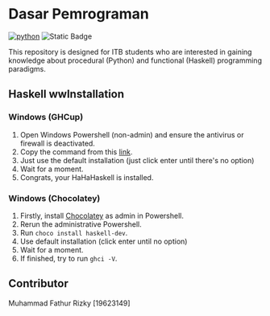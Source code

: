 # Dasar Pemrograman

[![python](https://img.shields.io/badge/Python-3.9-3776AB.svg?style=flat&logo=python&logoColor=white)](https://www.python.org) ![Static Badge](https://img.shields.io/badge/Haskell-9.8.1-blue?logo=haskell)

This repository is designed for ITB students who are interested in gaining knowledge about procedural (Python) and functional (Haskell) programming paradigms. 

## Haskell wwInstallation

### Windows (GHCup)

1. Open Windows Powershell (non-admin) and ensure the antivirus or firewall is deactivated.
2. Copy the command from this [link](https://www.haskell.org/ghcup/).
3. Just use the default installation (just click enter until there's no option)
4. Wait for a moment.
5. Congrats, your HaHaHaskell is installed.

### Windows (Chocolatey)

1. Firstly, install [Chocolatey](https://chocolatey.org/install) as admin in Powershell.
2. Rerun the administrative Powershell.
3. Run `choco install haskell-dev`.
4. Use default installation (click enter until no option)
5. Wait for a moment.
6. If finished, try to run `ghci -V`.

## Contributor
Muhammad Fathur Rizky [19623149]
